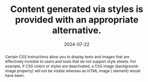 ---
N: '183'
Rubrique: Présentation
title: Content generated via styles is provided with an appropriate alternative.
abstract: Certain CSS instructions allow you to display texts and images that are effectively invisible to users and tools that do not support style sheets. For example, if CSS colors or styles are deactivated, a CSS image (background-image property) will not be visible whereas an HTML image (<img> element) would have been.
categories: ["Presentation"]
agrege: O4183-E063
opquast: '4 183'
indiceebook: '63'
description: "Rule n° 063"
before: "062"
weight: "063"
after: "064"
actif: '1'
layout: rules
date: 2024-07-22
tags: ["Accessibility", ""]
objectif: ["Allow users placed in contexts where styles are not rendered (text browser, screen reader, browser with disabled styles) to access the information present in the form of content generated in CSS (background images notably). ", "Improve the accessibility of content to people with disabilities."]
Meo: ["Providing hidden content for display via CSS: <ul>
<li>for each information carried by the CSS background-image or content properties;</li>
<li>for each information displayed via a CSS pseudo-element:before or:after;</li>
<li>and more generally, for each information otherwise absent from the page and whose restitution depends on the style support.</li></ul>
"]
Controle: ["The control is done when designing the digital book, paying particular attention to the use of CSS pseudo-elements:before or:after and CSS background-image. We will visually compare the normal display of the page concerned with its rendering after deactivating the background images. We will compare the display with and without background images."
]
epubcheck: 
ace: 
Source: ["Opquast"]
Referentiel: [""]
Steps: ["conception", ""]
---